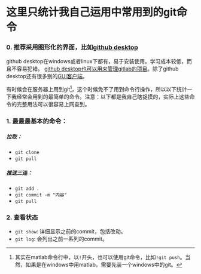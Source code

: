 # 这里只统计我自己运用中常用到的git命令

### 0. 推荐采用图形化的界面，比如[github desktop](https://desktop.github.com/)

github desktop在windows或者linux下都有，易于安装使用。学习成本较低，而且不容易犯错。
[github desktop也可以用来管理gitlab的项目](https://blog.csdn.net/towrabbit/article/details/95224578)。除了github desktop还有很多别的[GUI客户端](https://git-scm.com/download/gui/windows)。

有时候会在服务器上用到git[^matlab]，这个时候免不了用到命令行操作，所以以下统计一下我经常会用到的最简单的命令。注意：以下都是我自己瞎捉摸的，实际上这些命令的完整用法可以很容易上网查到。

### 1. 最最最基本的命令：
##### 拉取：
- `git clone`
- `git pull`

##### 推送三连：
- `git add .`
- `git commit -m "内容"`
- `git pull`

### 2. 查看状态
- `git show`: 详细显示之前的commit，包括改动。
- `git log`: 会列出之前一系列的commit。

[^matlab]: 其实在matlab命令行中，以`!`开头，也可以使用git命令，比如`!git push`。当然，如果是在windows中用matlab，需要先装一个windows中的git。